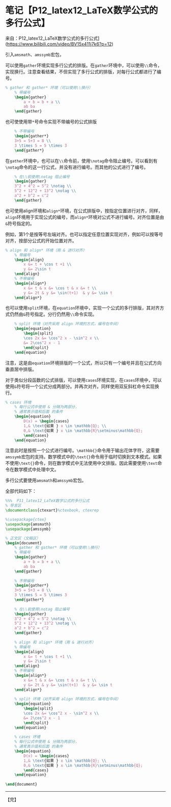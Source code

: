 # 笔记【P12_latex12_LaTeX数学公式的多行公式】

来自：P12_latex12_LaTeX数学公式的多行公式](https://www.bilibili.com/video/BV15x411j7k6?p=12)



引入`amsmath`、`amssymb`宏包，

可以使用`gather`环境实现多行公式的排版。在`gather`环境中，可以使用`\\`命令，实现换行。注意查看结果，不但实现了多行公式的排版，对每行公式都进行了编号。

```latex
% gather 和 gather* 环境（可以使用\\换行）
	% 带编号
	\begin{gather}
		a + b = b + a \\
		ab ba
	\end{gather}
```



也可使使用带`*`号命令实现不带编号的公式排版

```latex
	% 不带编号
	\begin{gather*}
	3+5 = 5+3 = 8 \\
	3 \times 5 = 5 \times 3
	\end{gather*}
```



在`gather`环境中，也可以在`\\`命令前，使用`\notag`命令阻止编号。可以看到有`\notag`命令的这一行公式，并没有进行编号。而其他的公式进行了编号。

```latex
	% 在\\前使用\notag 阻止编号
	\begin{gather}
	3^2 + 4^2 = 5^2 \notag \\
	5^2 + 12^2 + 13^2 \notag \\
	a^2 + b^2 = c^2
	\end{gather}
```



也可使用align环境和`align*`环境，在公式排版中，按指定位置进行对齐，同样，`align`环境用于实现公式的编号，而`align*`环境对公式不进行编号。对齐位置是由`&`符号指定的。

例如，第1个是按等号左端对齐。也可以指定任意位置实现对齐，例如可以按等号对齐，按部分公式的开始位置对齐。

```latex
% align 和 align* 环境（用 & 进行对齐）
	% 带编号
	\begin{align}
		x &= t + \cos t +1 \\
		y &= 2\sin t
	\end{align}
	% 不带编号
	\begin{align*}
		x &= t & x &= \cos t & x &= t \\
		y &= 2t & y &= \sin(t+1)  & y &= \sin t
	\end{align*}
```





也可以使用`split`环境，在`equation`环境中，实现一个公式的多行排版，其对齐方式仍然由`&`符号指定。分行仍然用`\\`命令实现。

```latex
	% split 环境（对齐采用 align 环境的方式，编号在中间）
	\begin{equation}
		\begin{split}
		\cos 2x &= \cos^2 x - \sin^2 x \\
		&= 2\cos^2 x - 1
		\end{split}
	\end{equation}
```



注意，这是由`equation`环境排版的一个公式，所以只有一个编号并且在公式方向垂直居中排版。



对于类似分段函数的公式排版，可以使用`cases`环境实现，在`cases`环境中，可以使用`&`符号将一个公式分成两部分。并再次对齐。同样使用双反斜杠命令实现换行。

```latex
% cases 环境
	% 每行公式中使用 & 分隔为两部分，
	% 通常表示值和后面 的条件
	\begin{equation}
		D(x) = \begin{cases}
		1,& \text{如果 } x \in \mathbb{Q}; \\
		0,& \text{如果 } x \in \mathbb{R}\setminus\mathbb{Q};
		\end{cases}
	\end{equation}
```

注意此时是按照一个公式进行编号。`\mathbb{}`命令用于输出花体字符，这需要`amssymb`宏包的支持。数学模式中的`\text{}`命令用于临时切换到文本模式。如果不使用`\text{}`命令，则在数学模式中无法使用中文排版。因此需要使用`\text`命令在数学模式中处理中文。



多行公式要使用`amsmath`和`amssymb`宏包。



全部代码如下：

```latex
%%%  P11_latex12_LaTeX数学公式的多行公式
% 导言区
\documentclass{ctexart}%ctexbook, ctexrep

%\usepackage{ctex}
\usepackage{amsmath}
\usepackage{amssymb}

% 正文区（文稿区）
\begin{document}
	% gather 和 gather* 环境（可以使用\\换行）
	% 带编号
	\begin{gather}
		a + b = b + a \\
		ab ba
	\end{gather}
	
	% 不带编号
	\begin{gather*}
	3+5 = 5+3 = 8 \\
	3 \times 5 = 5 \times 3
	\end{gather*}
	
	% 在\\前使用\notag 阻止编号
	\begin{gather}
	3^2 + 4^2 = 5^2 \notag \\
	5^2 + 12^2 + 13^2 \notag \\
	a^2 + b^2 = c^2
	\end{gather}
	
	% align 和 align* 环境（用 & 进行对齐）
	% 带编号
	\begin{align}
		x &= t + \cos t +1 \\
		y &= 2\sin t
	\end{align}
	% 不带编号
	\begin{align*}
		x &= t & x &= \cos t & x &= t \\
		y &= 2t & y &= \sin(t+1)  & y &= \sin t
	\end{align*}
	
	% split 环境（对齐采用 align 环境的方式，编号在中间）
	\begin{equation}
		\begin{split}
		\cos 2x &= \cos^2 x - \sin^2 x \\
		&= 2\cos^2 x - 1
		\end{split}
	\end{equation}
	
	% cases 环境
	% 每行公式中使用 & 分隔为两部分，
	% 通常表示值和后面 的条件
	\begin{equation}
		D(x) = \begin{cases}
		1,& \text{如果 } x \in \mathbb{Q}; \\
		0,& \text{如果 } x \in \mathbb{R}\setminus\mathbb{Q};
		\end{cases}
	\end{equation}
	
\end{document}
```



---

【完】
